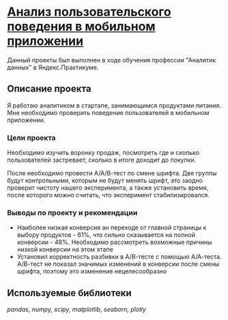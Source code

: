 # [Анализ пользовательского поведения в мобильном приложении](food_app_ab_test.ipynb)

Данный проекты был выполнен в ходе обучения профессии "Аналитик данных" в Яндекс.Практикуме.  

## Описание проекта
Я работаю аналитиком в стартапе, занимающимся продуктами питания. Мне необходимо проверить поведение пользователей в мобильном приложении. 

### Цели проекта
Необходимо изучить воронку продаж, посмотреть где и сколько пользователей застревает, сколько в итоге доходит до покупки.

После необходимо провести А/А/В-тест по смене шрифта. Две группы будут контрольными, которым не будут менять шрифт, это заодно проверит чистоту нашего эксперимента, а также установить время, после которого можно считать, что эксперимент стабилизировался. 

### Выводы по проекту и рекомендации  
* Наиболее низкая конверсия ан переходе от главной страницы к выбору продуктов - 61%, что сильно сказывается на полной конверсии - 48%. Необходимо рассмотреть вохможные причины низкой конверсии на этом этапе
* Установил корректность разбивки в А/В-тесте с помощью А/А-теста. А/В-тест не показал значимых изменений в конверсии после смены шрифта, поэтому это изменение нецелесообразно

## Используемые библиотеки  
*pandas, numpy, scipy, matplotlib, seaborn, plotly*
